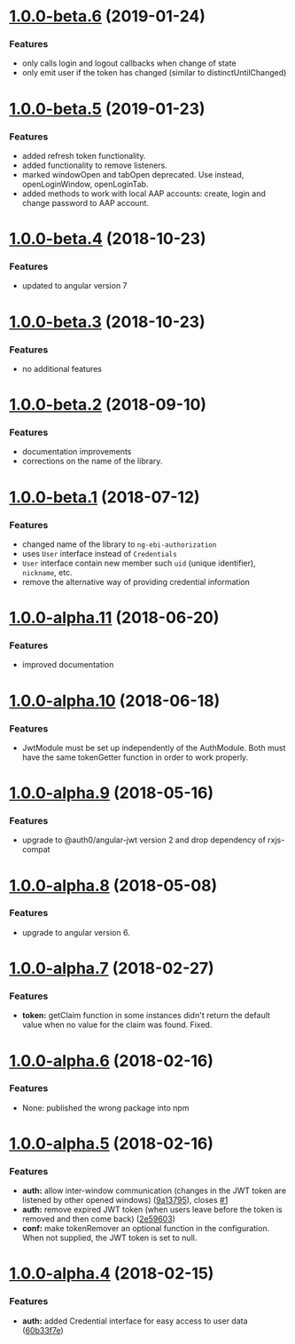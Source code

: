 <a name="1.0.0-beta.6"></a>
# [1.0.0-beta.6](https://gitlab.ebi.ac.uk/tools-glue/ng-ebi-authorization/compare/1.0.0-beta.5...1.0.0-beta.6) (2019-01-24)

### Features
* only calls login and logout callbacks when change of state
* only emit user if the token has changed (similar to distinctUntilChanged)

<a name="1.0.0-beta.5"></a>

# [1.0.0-beta.5](https://gitlab.ebi.ac.uk/tools-glue/ng-ebi-authorization/compare/1.0.0-beta.4...1.0.0-beta.5) (2019-01-23)

### Features
* added refresh token functionality.
* added functionality to remove listeners.
* marked windowOpen and tabOpen deprecated. Use instead, openLoginWindow,
  openLoginTab.
* added methods to work with local AAP accounts: create, login and change password to AAP account.

<a name="1.0.0-beta.4"></a>
# [1.0.0-beta.4](https://gitlab.ebi.ac.uk/tools-glue/ng-ebi-authorization/compare/1.0.0-beta.3...1.0.0-beta.4) (2018-10-23)

### Features
* updated to angular version 7

<a name="1.0.0-beta.3"></a>
# [1.0.0-beta.3](https://gitlab.ebi.ac.uk/tools-glue/ng-ebi-authorization/compare/1.0.0-beta.2...1.0.0-beta.3) (2018-10-23)

### Features
* no additional features

<a name="1.0.0-beta.2"></a>
# [1.0.0-beta.2](https://gitlab.ebi.ac.uk/tools-glue/ng-ebi-authorization/compare/1.0.0-beta.1...1.0.0-beta.2) (2018-09-10)

### Features
* documentation improvements
* corrections on the name of the library.

<a name="1.0.0-beta.1"></a>
# [1.0.0-beta.1](https://gitlab.ebi.ac.uk/tools-glue/ng-ebi-authorization/compare/1.0.0-alpha.11...1.0.0-beta.1) (2018-07-12)

### Features
* changed name of the library to `ng-ebi-authorization`
* uses `User` interface instead of `Credentials`
* `User` interface contain new member such  `uid` (unique identifier),
  `nickname`, etc.
* remove the alternative way of providing credential information

<a name="1.0.0-alpha.11"></a>
# [1.0.0-alpha.11](https://gitlab.ebi.ac.uk/tools-glue/ng-ebi-authorization/compare/1.0.0-alpha.10...1.0.0-alpha.11) (2018-06-20)

### Features
* improved documentation

<a name="1.0.0-alpha.10"></a>
# [1.0.0-alpha.10](https://gitlab.ebi.ac.uk/tools-glue/ng-ebi-authorization/compare/1.0.0-alpha.9...1.0.0-alpha.10) (2018-06-18)

### Features
* JwtModule must be set up independently of the AuthModule. Both must have the
  same tokenGetter function in order to work properly.

<a name="1.0.0-alpha.9"></a>
# [1.0.0-alpha.9](https://gitlab.ebi.ac.uk/tools-glue/ng-ebi-authorization/compare/1.0.0-alpha.8...1.0.0-alpha.9) (2018-05-16)

### Features
* upgrade to @auth0/angular-jwt version 2 and drop dependency of rxjs-compat

<a name="1.0.0-alpha.8"></a>
# [1.0.0-alpha.8](https://gitlab.ebi.ac.uk/tools-glue/ng-ebi-authorization/compare/1.0.0-alpha.7...1.0.0-alpha.8) (2018-05-08)

### Features
* upgrade to angular version 6.

<a name="1.0.0-alpha.7"></a>
# [1.0.0-alpha.7](https://gitlab.ebi.ac.uk/tools-glue/ng-ebi-authorization/compare/1.0.0-alpha.6...1.0.0-alpha.7) (2018-02-27)

### Features
* **token:** getClaim function in some instances didn't return the default value
    when no value for the claim was found. Fixed.

<a name="1.0.0-alpha.6"></a>
# [1.0.0-alpha.6](https://gitlab.ebi.ac.uk/tools-glue/ng-ebi-authorization/compare/1.0.0-alpha.5...1.0.0-alpha.6) (2018-02-16)

### Features
* None: published the wrong package into npm

<a name="1.0.0-alpha.5"></a>
# [1.0.0-alpha.5](https://gitlab.ebi.ac.uk/tools-glue/ng-ebi-authorization/compare/1.0.0-alpha.4...1.0.0-alpha.5) (2018-02-16)

### Features

* **auth:** allow inter-window communication (changes in the JWT token are listened by other opened windows) ([9a13795](https://gitlab.ebi.ac.uk/tools-glue/ng-ebi-authorization/commit/9a13795)), closes [#1](https://gitlab.ebi.ac.uk/tools-glue/ng-ebi-authorization/issues/1)
* **auth:** remove expired JWT token (when users leave before the token is removed and then come back) ([2e59603](https://gitlab.ebi.ac.uk/tools-glue/ng-ebi-authorization/commit/2e59603))
* **conf:** make tokenRemover an optional function in the configuration. When
    not supplied, the JWT token is set to null.


<a name="1.0.0-alpha.4"></a>
# [1.0.0-alpha.4](https://gitlab.ebi.ac.uk/tools-glue/ng-ebi-authorization/compare/1.0.0-alpha.3...1.0.0-alpha.4) (2018-02-15)

### Features

* **auth:** added Credential interface for easy access to user data ([60b33f7e](https://gitlab.ebi.ac.uk/tools-glue/ng-ebi-authorization/commit/60b33f7e))
